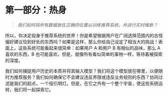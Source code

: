 # 第一部分：热身

> *我们如何将所有数据放在正确的位置以训练推荐系统，并进行实时推断？*

所以，你决定投身于推荐系统的世界！你是希望根据用户在广阔选择范围内的古怪偏好建议恰到好处的东西吗？如果是这样，那么你给自己设定了相当大的挑战！表面上，这些系统可能看起来很简单：如果用户 A 和用户 B 有相似的品味，那么 A 喜欢的东西，B 也可能喜欢。但是，就像所有看似简单的事物一样，等待着被探索的深度。

我们如何捕捉用户历史的本质并将其输入模型？我们将这个模型放在哪里，以便随时为推荐服务？我们如何确保它不会建议违反界限或违反业务规则的东西？协同过滤是我们的起点，一个指引明灯。但是，在它之外有一个整个宇宙，使这些系统运转，我们将一起探索它。
